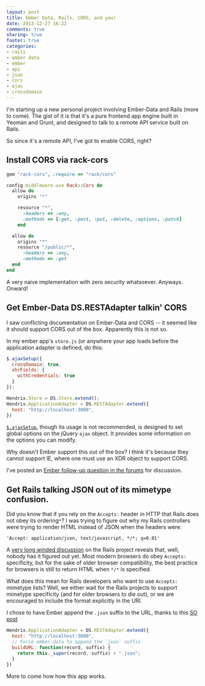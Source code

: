 ```yaml
---
layout: post
title: Ember Data, Rails, CORS, and you!
date: 2013-12-27 16:22
comments: true
sharing: true
footer: true
categories:
- rails
- ember data
- ember
- api
- json
- cors
- ajax
- crossdomain
---
```


I'm starting up a new personal project involving Ember-Data and Rails
(more to come). The gist of it is that it's a pure frontend app engine
built in Yeoman and Grunt, and designed to talk to a remote API service
built on Rails.

So since it's a remote API, I've got to enable CORS, right?

## Install CORS via rack-cors

```ruby Gemfile.rb
gem "rack-cors", :require => "rack/cors"
```

```ruby config/application.rb
config.middleware.use Rack::Cors do
  allow do
    origins "*"

    resource "*",
      :headers => :any,
      :methods => [:get, :post, :put, :delete, :options, :patch]
    end

  allow do
    origins "*"
    resource "/public/*",
      :headers => :any,
      :methods => :get
  end
end
```

A very naive implementation with zero security whatsoever. Anyways.
Onward!

## Get Ember-Data DS.RESTAdapter talkin' CORS

I saw conflicting documentation on Ember-Data and CORS -- it seemed like
it should support CORS out of the box. Apparently this is not so.

In my ember app's `store.js` (or anywhere your app loads before the
application adapter is defined, do this:

```javascript store.js
$.ajaxSetup({
  crossDomain: true,
  xhrFields: {
    withCredentials: true
  }
});

Hendrix.Store = DS.Store.extend();
Hendrix.ApplicationAdapter = DS.RESTAdapter.extend({
  host: "http://localhost:3000",
})
```

[`$.ajaxSetup`](http://api.jquery.com/jQuery.ajaxSetup/), though its
usage is not recommended, is designed to set global options on the
jQuery `ajax` object. It provides some information on the options you can modify.

Why doesn't Ember support this out of the box? I think it's because they
cannot support IE, where one must use an XDR object to support CORS.

I've posted an [Ember follow-up question in the
forums](http://discuss.emberjs.com/t/ember-data-and-cors/3690) for discussion.

## Get Rails talking JSON out of its mimetype confusion.

Did you know that if you rely on the `Accepts:` header in HTTP that
Rails does not obey its ordering`*`? I was trying to figure out why my
Rails controllers were trying to render HTML instead of JSON when the
headers were:

`'Accept: application/json, text/javascript, */*; q=0.01'`

A [very long winded
discussion](https://github.com/rails/rails/issues/9940) on the Rails
project reveals that, well, nobody has it figured out yet. Most modern
browsers do obey `Accepts:` specificity, but for the sake of older
browser compatibility, the best practice for browsers is still to return
HTML when `*/*` is specified.

What does this mean for Rails developers who want to use `Accepts:`
mimetype lists? Well, we either wait for the Rails projects to support
mimetype specificity (and for older browsers to die out), or we are
encouraged to include the format explicitly in the URI.

I chose to have Ember append the `.json` suffix to the URL, thanks to
this [SO
post](http://stackoverflow.com/questions/13648807/ds-model-url-not-working-in-ember-js)

```javascript store.js
Hendrix.ApplicationAdapter = DS.RESTAdapter.extend({
  host: "http://localhost:3000",
  // Force ember-data to append the `json` suffix
  buildURL: function(record, suffix) {
    return this._super(record, suffix) + ".json";
  }
})
```

More to come how how this app works.
